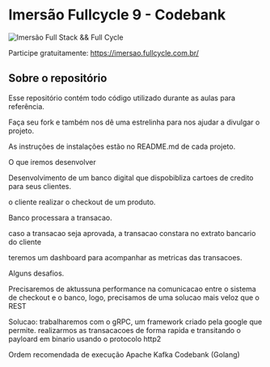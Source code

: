 # Imersão Fullcycle 9 - Codebank
![Imersão Full Stack && Full Cycle](https://events-fullcycle.s3.amazonaws.com/events-fullcycle/static/site/img/grupo_4417.png)

Participe gratuitamente: https://imersao.fullcycle.com.br/

## Sobre o repositório
Esse repositório contém todo código utilizado durante as aulas para referência.

Faça seu fork e também nos dê uma estrelinha para nos ajudar a divulgar o projeto.

As instruções de instalações estão no README.md de cada projeto.

O  que iremos desenvolver

Desenvolvimento de um banco digital que dispobibliza cartoes de credito para seus clientes.

o cliente realizar o checkout de um produto.

Banco processara a transacao.

caso a transacao seja aprovada, a transacao constara no extrato bancario do cliente

teremos um dashboard para acompanhar as metricas das transacoes.

Alguns desafios.

Precisaremos de aktussuna performance na comunicacao entre o sistema de checkout e o banco, logo, precisamos de uma solucao mais veloz que o REST

Solucao: trabalharemos com o gRPC, um framework criado pela google que permite. realizarmos as transacacoes de forma rapida e transitando o payloard em binario usando o protocolo http2

Ordem recomendada de execução
Apache Kafka
Codebank (Golang)